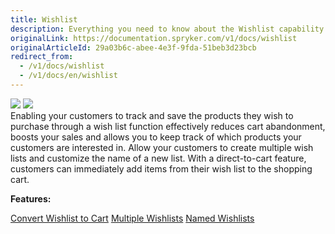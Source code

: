 ```yaml
---
title: Wishlist
description: Everything you need to know about the Wishlist capability.
originalLink: https://documentation.spryker.com/v1/docs/wishlist
originalArticleId: 29a03b6c-abee-4e3f-9fda-51beb3d23bcb
redirect_from:
  - /v1/docs/wishlist
  - /v1/docs/en/wishlist
---
```


<div class='feature-text'>
    <div class='feature-images'>
    <img class="light-mode" src="https://spryker.s3.eu-central-1.amazonaws.com/docs/Document+360/Capabilities+icons/light/wishlist.svg"/>
    <img class="dark-mode" src="https://spryker.s3.eu-central-1.amazonaws.com/docs/Document+360/Capabilities+icons/dark/wishlist.svg"/>
    </div>
    <div class="feature-text-wrap">
Enabling your customers to track and save the products they wish to purchase through a wish list function effectively reduces cart abandonment, boosts your sales and allows you to keep track of which products your customers are interested in. Allow your customers to create multiple wish lists and customize the name of a new list. With a direct-to-cart feature, customers can immediately add items from their wish list to the shopping cart.
</div>
</div>

**Features:**
<div>
<a class="feature-link" href="https://documentation.spryker.com/v1/docs/convert-wishlist-cart">Convert Wishlist to Cart</a>
<a class="feature-link" href="https://documentation.spryker.com/v1/docs/multiple-wishlists">Multiple Wishlists</a>
<a class="feature-link" href="https://documentation.spryker.com/v1/docs/named-wishlists">Named Wishlists</a>    
    </div>
